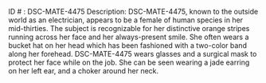 ID # : DSC-MATE-4475
Description: DSC-MATE-4475, known to the outside world as an electrician, appears to be a female of human species in her mid-thirties. The subject is recognizable for her distinctive orange stripes running across her face and her always-present smile. She often wears a bucket hat on her head which has been fashioned with a two-color band along her forehead. DSC-MATE-4475 wears glasses and a surgical mask to protect her face while on the job. She can be seen wearing a jade earring on her left ear, and a choker around her neck.